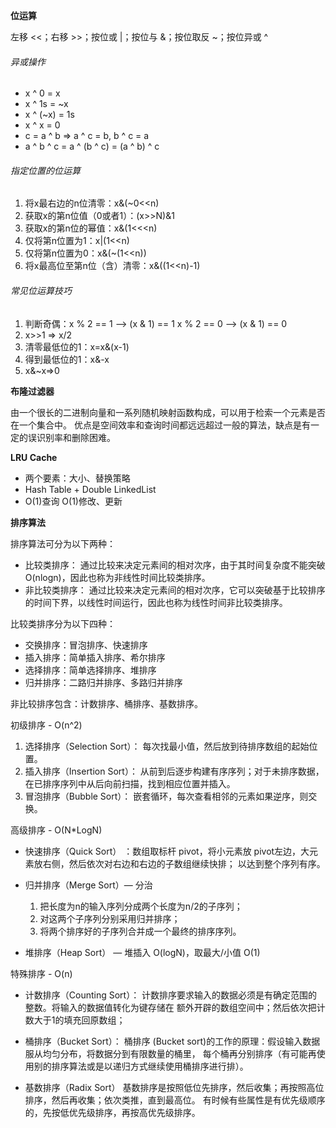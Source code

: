 **位运算**

左移 <<；右移 >>；按位或 |；按位与 &；按位取反 ~；按位异或 ^

###### 异或操作
* x ^ 0 = x
* x ^ 1s = ~x 
* x ^ (~x) = 1s
* x ^ x = 0
* c = a ^ b => a ^ c = b, b ^ c = a 
* a ^ b ^ c = a ^ (b ^ c) = (a ^ b) ^ c 

###### 指定位置的位运算
1. 将x最右边的n位清零：x&(~0<<n)
2. 获取x的第n位值（0或者1）：(x>>N)&1
3. 获取x的第n位的幂值：x&(1<<<n)
4. 仅将第n位置为1：x|(1<<n)
5. 仅将第n位置为0：x&(~(1<<n))
6. 将x最高位至第n位（含）清零：x&((1<<n)-1)

###### 常见位运算技巧
1. 判断奇偶：x % 2 == 1 —> (x & 1) == 1 x % 2 == 0 —> (x & 1) == 0
2. x>>1 => x/2
3. 清零最低位的1：x=x&(x-1)
4. 得到最低位的1：x&-x
5. x&~x=>0

**布隆过滤器**

由一个很长的二进制向量和一系列随机映射函数构成，可以用于检索一个元素是否在一个集合中。
优点是空间效率和查询时间都远远超过一般的算法，缺点是有一定的误识别率和删除困难。

**LRU Cache**
* 两个要素：大小、替换策略
* Hash Table + Double LinkedList
* O(1)查询 O(1)修改、更新

**排序算法**

排序算法可分为以下两种：
* 比较类排序： 通过比较来决定元素间的相对次序，由于其时间复杂度不能突破 O(nlogn)，因此也称为非线性时间比较类排序。
* 非比较类排序： 通过比较来决定元素间的相对次序，它可以突破基于比较排序的时间下界，以线性时间运行，因此也称为线性时间非比较类排序。

比较类排序分为以下四种：
* 交换排序：冒泡排序、快速排序
* 插入排序：简单插入排序、希尔排序
* 选择排序：简单选择排序、堆排序
* 归并排序：二路归并排序、多路归并排序

非比较排序包含：计数排序、桶排序、基数排序。

初级排序 - O(n^2)
1. 选择排序（Selection Sort）： 每次找最小值，然后放到待排序数组的起始位置。
2. 插入排序（Insertion Sort）： 从前到后逐步构建有序序列；对于未排序数据，在已排序序列中从后向前扫描，找到相应位置并插入。
3. 冒泡排序（Bubble Sort）： 嵌套循环，每次查看相邻的元素如果逆序，则交换。

高级排序 - O(N*LogN)
* 快速排序（Quick Sort） ：数组取标杆 pivot，将小元素放 pivot左边，大元素放右侧，然后依次对右边和右边的子数组继续快排； 以达到整个序列有序。

* 归并排序（Merge Sort）— 分治
    1. 把长度为n的输入序列分成两个长度为n/2的子序列；
    2. 对这两个子序列分别采用归并排序；
    3. 将两个排序好的子序列合并成一个最终的排序序列。
    
* 堆排序（Heap Sort） — 堆插入 O(logN)，取最大/小值 O(1)

特殊排序 - O(n)
* 计数排序（Counting Sort）： 计数排序要求输入的数据必须是有确定范围的整数。将输入的数据值转化为键存储在 额外开辟的数组空间中；然后依次把计数大于1的填充回原数组；

* 桶排序（Bucket Sort）： 桶排序 (Bucket sort)的工作的原理：假设输入数据服从均匀分布，将数据分到有限数量的桶里， 每个桶再分别排序（有可能再使用别的排序算法或是以递归方式继续使用桶排序进行排）。

* 基数排序（Radix Sort） 基数排序是按照低位先排序，然后收集；再按照高位排序，然后再收集；依次类推，直到最高位。 有时候有些属性是有优先级顺序的，先按低优先级排序，再按高优先级排序。